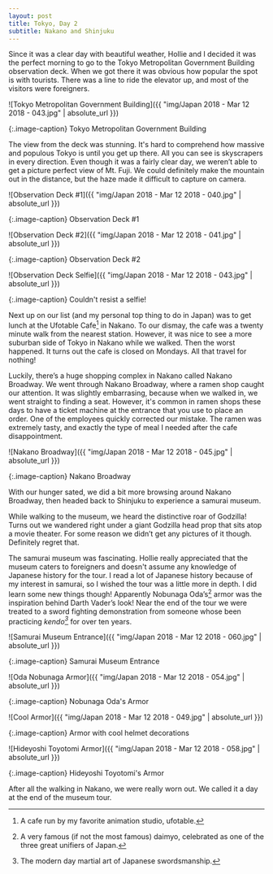 ```yaml
---
layout: post
title: Tokyo, Day 2
subtitle: Nakano and Shinjuku
---
```

Since it was a clear day with beautiful weather, Hollie and I decided it was the perfect morning to go to the Tokyo Metropolitan Government Building observation deck. When we got there it was obvious how popular the spot is with tourists. There was a line to ride the elevator up, and most of the visitors were foreigners.

![Tokyo Metropolitan Government Building]({{ "img/Japan 2018 - Mar 12 2018 - 043.jpg" | absolute_url }})

{:.image-caption}
Tokyo Metropolitan Government Building

The view from the deck was stunning. It's hard to comprehend how massive and populous Tokyo is until you get up there. All you can see is skyscrapers in every direction. Even though it was a fairly clear day, we weren’t able to get a picture perfect view of Mt. Fuji. We could definitely make the mountain out in the distance, but the haze made it difficult to capture on camera.

![Observation Deck #1]({{ "img/Japan 2018 - Mar 12 2018 - 040.jpg" | absolute_url }})

{:.image-caption}
Observation Deck #1

![Observation Deck #2]({{ "img/Japan 2018 - Mar 12 2018 - 041.jpg" | absolute_url }})

{:.image-caption}
Observation Deck #2

![Observation Deck Selfie]({{ "img/Japan 2018 - Mar 12 2018 - 043.jpg" | absolute_url }})

{:.image-caption}
Couldn't resist a selfie!

Next up on our list (and my personal top thing to do in Japan) was to get lunch at the Ufotable Cafe[^1] in Nakano. To our dismay, the cafe was a twenty minute walk from the nearest station. However, it was nice to see a more suburban side of Tokyo in Nakano while we walked. Then the worst happened. It turns out the cafe is closed on Mondays. All that travel for nothing!

Luckily, there’s a huge shopping complex in Nakano called Nakano Broadway. We went through Nakano Broadway, where a ramen shop caught our attention. It was slightly embarrasing, because when we walked in, we went straight to finding a seat. However, it's common in ramen shops these days to have a ticket machine at the entrance that you use to place an order. One of the employees quickly corrected our mistake. The ramen was extremely tasty, and exactly the type of meal I needed after the cafe disappointment.

![Nakano Broadway]({{ "img/Japan 2018 - Mar 12 2018 - 045.jpg" | absolute_url }})

{:.image-caption}
Nakano Broadway

With our hunger sated, we did a bit more browsing around Nakano Broadway, then headed back to Shinjuku to experience a samurai museum.

While walking to the museum, we heard the distinctive roar of Godzilla! Turns out we wandered right under a giant Godzilla head prop that sits atop a movie theater. For some reason we didn’t get any pictures of it though. Definitely regret that.

The samurai museum was fascinating. Hollie really appreciated that the museum caters to foreigners and doesn't assume any knowledge of Japanese history for the tour. I read a lot of Japanese history because of my interest in samurai, so I wished the tour was a little more in depth. I did learn some new things though! Apparently Nobunaga Oda’s[^2] armor was the inspiration behind Darth Vader’s look! Near the end of the tour we were treated to a sword fighting demonstration from someone whose been practicing _kendo[^3]_ for over ten years.

![Samurai Museum Entrance]({{ "img/Japan 2018 - Mar 12 2018 - 060.jpg" | absolute_url }})

{:.image-caption}
Samurai Museum Entrance

![Oda Nobunaga Armor]({{ "img/Japan 2018 - Mar 12 2018 - 054.jpg" | absolute_url }})

{:.image-caption}
Nobunaga Oda's Armor

![Cool Armor]({{ "img/Japan 2018 - Mar 12 2018 - 049.jpg" | absolute_url }})

{:.image-caption}
Armor with cool helmet decorations

![Hideyoshi Toyotomi Armor]({{ "img/Japan 2018 - Mar 12 2018 - 058.jpg" | absolute_url }})

{:.image-caption}
Hideyoshi Toyotomi's Armor

After all the walking in Nakano, we were really worn out. We called it a day at the end of the museum tour.

[^1]: A cafe run by my favorite animation studio, ufotable.
[^2]: A very famous (if not the most famous) daimyo, celebrated as one of the three great unifiers of Japan.
[^3]: The modern day martial art of Japanese swordsmanship.